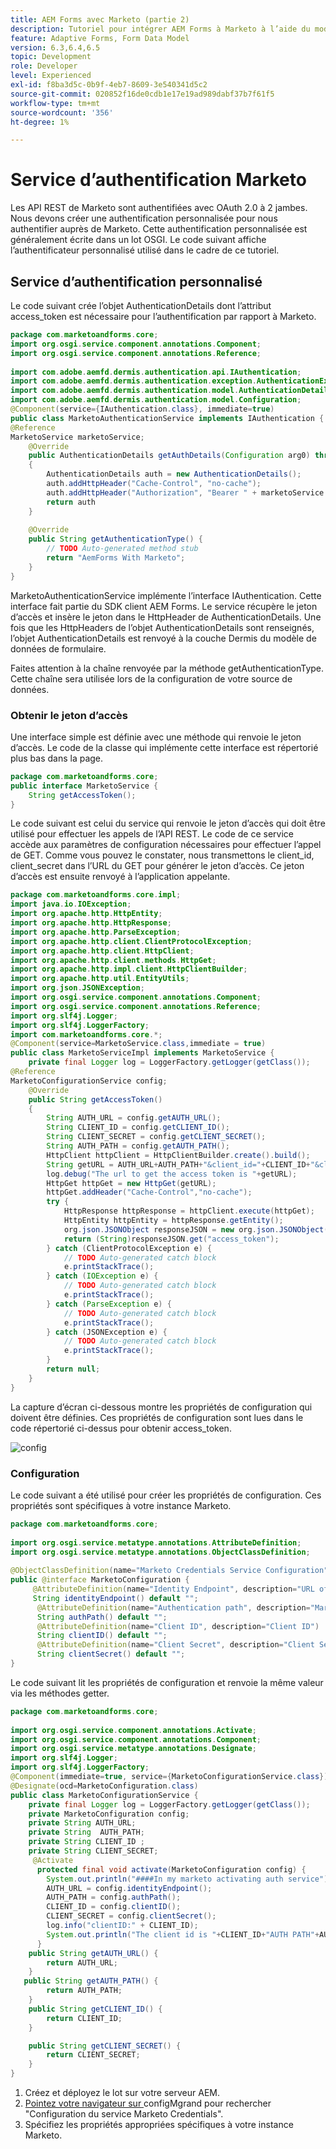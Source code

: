 ```yaml
---
title: AEM Forms avec Marketo (partie 2)
description: Tutoriel pour intégrer AEM Forms à Marketo à l’aide du modèle de données de formulaire AEM Forms.
feature: Adaptive Forms, Form Data Model
version: 6.3,6.4,6.5
topic: Development
role: Developer
level: Experienced
exl-id: f8ba3d5c-0b9f-4eb7-8609-3e540341d5c2
source-git-commit: 020852f16de0cdb1e17e19ad989dabf37b7f61f5
workflow-type: tm+mt
source-wordcount: '356'
ht-degree: 1%

---
```


# Service d’authentification Marketo

Les API REST de Marketo sont authentifiées avec OAuth 2.0 à 2 jambes. Nous devons créer une authentification personnalisée pour nous authentifier auprès de Marketo. Cette authentification personnalisée est généralement écrite dans un lot OSGI. Le code suivant affiche l’authentificateur personnalisé utilisé dans le cadre de ce tutoriel.

## Service d’authentification personnalisé

Le code suivant crée l’objet AuthenticationDetails dont l’attribut access_token est nécessaire pour l’authentification par rapport à Marketo.

```java
package com.marketoandforms.core;
import org.osgi.service.component.annotations.Component;
import org.osgi.service.component.annotations.Reference;
 
import com.adobe.aemfd.dermis.authentication.api.IAuthentication;
import com.adobe.aemfd.dermis.authentication.exception.AuthenticationException;
import com.adobe.aemfd.dermis.authentication.model.AuthenticationDetails;
import com.adobe.aemfd.dermis.authentication.model.Configuration;
@Component(service={IAuthentication.class}, immediate=true)
public class MarketoAuthenticationService implements IAuthentication {
@Reference
MarketoService marketoService;
    @Override
    public AuthenticationDetails getAuthDetails(Configuration arg0) throws AuthenticationException
    {
        AuthenticationDetails auth = new AuthenticationDetails();
        auth.addHttpHeader("Cache-Control", "no-cache");
        auth.addHttpHeader("Authorization", "Bearer " + marketoService.getAccessToken());
        return auth
    }
 
    @Override
    public String getAuthenticationType() {
        // TODO Auto-generated method stub
        return "AemForms With Marketo";
    }
}
```

MarketoAuthenticationService implémente l’interface IAuthentication. Cette interface fait partie du SDK client AEM Forms. Le service récupère le jeton d’accès et insère le jeton dans le HttpHeader de AuthenticationDetails. Une fois que les HttpHeaders de l’objet AuthenticationDetails sont renseignés, l’objet AuthenticationDetails est renvoyé à la couche Dermis du modèle de données de formulaire.

Faites attention à la chaîne renvoyée par la méthode getAuthenticationType. Cette chaîne sera utilisée lors de la configuration de votre source de données.

### Obtenir le jeton d’accès

Une interface simple est définie avec une méthode qui renvoie le jeton d’accès. Le code de la classe qui implémente cette interface est répertorié plus bas dans la page.

```java
package com.marketoandforms.core;
public interface MarketoService {
    String getAccessToken();
}
```

Le code suivant est celui du service qui renvoie le jeton d’accès qui doit être utilisé pour effectuer les appels de l’API REST. Le code de ce service accède aux paramètres de configuration nécessaires pour effectuer l’appel de GET. Comme vous pouvez le constater, nous transmettons le client_id, client_secret dans l’URL du GET pour générer le jeton d’accès. Ce jeton d’accès est ensuite renvoyé à l’application appelante.

```java
package com.marketoandforms.core.impl;
import java.io.IOException;
import org.apache.http.HttpEntity;
import org.apache.http.HttpResponse;
import org.apache.http.ParseException;
import org.apache.http.client.ClientProtocolException;
import org.apache.http.client.HttpClient;
import org.apache.http.client.methods.HttpGet;
import org.apache.http.impl.client.HttpClientBuilder;
import org.apache.http.util.EntityUtils;
import org.json.JSONException;
import org.osgi.service.component.annotations.Component;
import org.osgi.service.component.annotations.Reference;
import org.slf4j.Logger;
import org.slf4j.LoggerFactory;
import com.marketoandforms.core.*; 
@Component(service=MarketoService.class,immediate = true)
public class MarketoServiceImpl implements MarketoService {
    private final Logger log = LoggerFactory.getLogger(getClass());
@Reference
MarketoConfigurationService config;
    @Override
    public String getAccessToken()
    {
        String AUTH_URL = config.getAUTH_URL();
        String CLIENT_ID = config.getCLIENT_ID();
        String CLIENT_SECRET = config.getCLIENT_SECRET();
        String AUTH_PATH = config.getAUTH_PATH();
        HttpClient httpClient = HttpClientBuilder.create().build();
        String getURL = AUTH_URL+AUTH_PATH+"&client_id="+CLIENT_ID+"&client_secret="+CLIENT_SECRET;
        log.debug("The url to get the access token is "+getURL);
        HttpGet httpGet = new HttpGet(getURL);
        httpGet.addHeader("Cache-Control","no-cache");
        try {
            HttpResponse httpResponse = httpClient.execute(httpGet);
            HttpEntity httpEntity = httpResponse.getEntity();
            org.json.JSONObject responseJSON = new org.json.JSONObject(EntityUtils.toString(httpEntity))
            return (String)responseJSON.get("access_token");
        } catch (ClientProtocolException e) {
            // TODO Auto-generated catch block
            e.printStackTrace();
        } catch (IOException e) {
            // TODO Auto-generated catch block
            e.printStackTrace();
        } catch (ParseException e) {
            // TODO Auto-generated catch block
            e.printStackTrace();
        } catch (JSONException e) {
            // TODO Auto-generated catch block
            e.printStackTrace();
        }
        return null;
    }
}
```

La capture d’écran ci-dessous montre les propriétés de configuration qui doivent être définies. Ces propriétés de configuration sont lues dans le code répertorié ci-dessus pour obtenir access_token.

![config](assets/configuration-settings.png)

### Configuration

Le code suivant a été utilisé pour créer les propriétés de configuration. Ces propriétés sont spécifiques à votre instance Marketo.

```java
package com.marketoandforms.core;
 
import org.osgi.service.metatype.annotations.AttributeDefinition;
import org.osgi.service.metatype.annotations.ObjectClassDefinition;
 
@ObjectClassDefinition(name="Marketo Credentials Service Configuration", description = "Connect Form With Marketo")
public @interface MarketoConfiguration {
     @AttributeDefinition(name="Identity Endpoint", description="URL of Marketo Identity Endpoint")
     String identityEndpoint() default "";
      @AttributeDefinition(name="Authentication path", description="Marketo authentication path")
      String authPath() default "";
      @AttributeDefinition(name="Client ID", description="Client ID")
      String clientID() default "";
      @AttributeDefinition(name="Client Secret", description="Client Secret")
      String clientSecret() default "";
}
```

Le code suivant lit les propriétés de configuration et renvoie la même valeur via les méthodes getter.

```java
package com.marketoandforms.core;
 
import org.osgi.service.component.annotations.Activate;
import org.osgi.service.component.annotations.Component;
import org.osgi.service.metatype.annotations.Designate;
import org.slf4j.Logger;
import org.slf4j.LoggerFactory;
@Component(immediate=true, service={MarketoConfigurationService.class})
@Designate(ocd=MarketoConfiguration.class)
public class MarketoConfigurationService {
    private final Logger log = LoggerFactory.getLogger(getClass());
    private MarketoConfiguration config;
    private String AUTH_URL;
    private String  AUTH_PATH;
    private String CLIENT_ID ;
    private String CLIENT_SECRET;
     @Activate
      protected final void activate(MarketoConfiguration config) {
        System.out.println("####In my marketo activating auth service");
        AUTH_URL = config.identityEndpoint();
        AUTH_PATH = config.authPath();
        CLIENT_ID = config.clientID();
        CLIENT_SECRET = config.clientSecret();
        log.info("clientID:" + CLIENT_ID);
        System.out.println("The client id is "+CLIENT_ID+"AUTH PATH"+AUTH_PATH);
      }
    public String getAUTH_URL() {
        return AUTH_URL;
    }
   public String getAUTH_PATH() {
        return AUTH_PATH;
    }
    public String getCLIENT_ID() {
        return CLIENT_ID;
    }

    public String getCLIENT_SECRET() {
        return CLIENT_SECRET;
    }
}
```

1. Créez et déployez le lot sur votre serveur AEM.
1. [Pointez votre navigateur sur ](http://localhost:4502/system/console/configMgr) configMgrand pour rechercher &quot;Configuration du service Marketo Credentials&quot;.
1. Spécifiez les propriétés appropriées spécifiques à votre instance Marketo.
